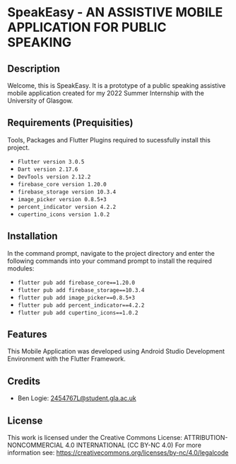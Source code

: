 # SpeakEasy - AN ASSISTIVE MOBILE APPLICATION FOR PUBLIC SPEAKING

## Description

Welcome, this is SpeakEasy. It is a prototype of a public speaking assistive mobile application created for my 2022 Summer Internship with the University of Glasgow. 

## Requirements (Prequisities)
Tools, Packages and Flutter Plugins required to sucessfully install this project.
- `Flutter version 3.0.5`
- `Dart version 2.17.6`
- `DevTools version 2.12.2` 
- `firebase_core version 1.20.0`
- `firebase_storage version 10.3.4`
- `image_picker version 0.8.5+3`
- `percent_indicator version 4.2.2`
- `cupertino_icons version 1.0.2`


## Installation
In the command prompt, navigate to the project directory and enter the following commands into your command prompt to install the required modules:
- `flutter pub add firebase_core==1.20.0`
- `flutter pub add firebase_storage==10.3.4`
- `flutter pub add image_picker==0.8.5+3`
- `flutter pub add percent_indicator==4.2.2`
- `flutter pub add cupertino_icons==1.0.2`

## Features
This Mobile Application was developed using Android Studio Development Environment with the Flutter Framework. 

## Credits

- Ben Logie: 2454767L@student.gla.ac.uk

## License
This work is licensed under the Creative Commons License: ATTRIBUTION-NONCOMMERCIAL 4.0 INTERNATIONAL (CC BY-NC 4.0)
For more information see: https://creativecommons.org/licenses/by-nc/4.0/legalcode 
